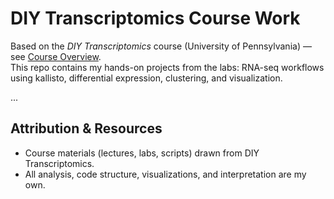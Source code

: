 # DIY Transcriptomics Course Work

Based on the *DIY Transcriptomics* course (University of Pennsylvania) — see [Course Overview](https://diytranscriptomics.com/project/lecture-intro).  
This repo contains my hands-on projects from the labs: RNA-seq workflows using kallisto, differential expression, clustering, and visualization.

...

## Attribution & Resources

- Course materials (lectures, labs, scripts) drawn from DIY Transcriptomics.
- All analysis, code structure, visualizations, and interpretation are my own.
